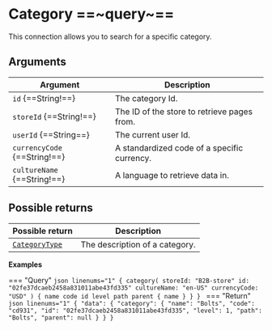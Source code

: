 # Category ==~query~==

This connection allows you to search for a specific category.

## Arguments

| Argument                     	| Description                                             	|
|------------------------------	|-------------------------------------------------------	|
| `id` {==String!==}           	| The category Id.                                        	|
| `storeId` {==String!==}      	| The ID of the store to retrieve pages from.            	|
| `userId` {==String==}        	| The current user Id.                                  	|
| `currencyCode` {==String!==} 	| A standardized code of a specific currency.           	|
| `cultureName` {==String!==}  	| A language to retrieve data in.                         	|

## Possible returns

| Possible return                                                       	| Description                    	|
|-----------------------------------------------------------------------	|--------------------------------	|
| [`CategoryType`](../objects/category/CategoryType.md)                 	| The description of a category. 	|

**Examples**

=== "Query" 
    ```json linenums="1"
    {
    category(
        storeId: "B2B-store"
        id: "02fe37dcaeb2458a831011abe43fd335"
        cultureName: "en-US"
        currencyCode: "USD"
    ) {
        name
        code
        id
        level
        path
        parent {
        name
        }
    }
    }
    ```
=== "Return"
    ```json linenums="1"
    {
    "data": {
        "category": {
        "name": "Bolts",
        "code": "cd931",
        "id": "02fe37dcaeb2458a831011abe43fd335",
        "level": 1,
        "path": "Bolts",
        "parent": null
        }
    }
    }
    ```

